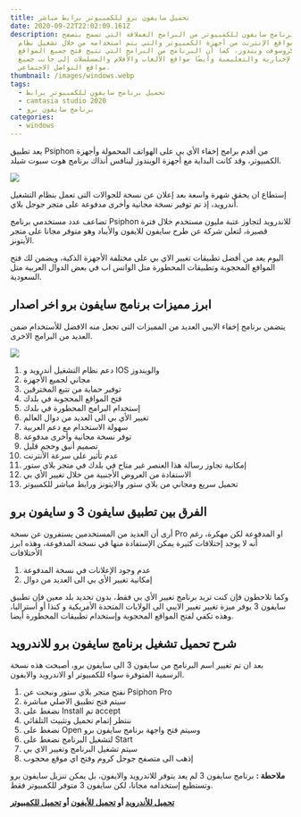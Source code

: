```yaml
---
title: تحميل سايفون برو للكمبيوتر برابط مباشر
date: 2020-09-22T22:02:09.161Z
description: مباشر برنامج سايفون للكمبيوتر من البرامج العملاقة التي تسمح بتصفح
  مواقع الإنترنت من أجهزة الكمبيوتر والتي يتم استخدامه من خلال تشغيل نظام
  مايكروسوفت ويندوز، كما أن البرنامج من البرامج التي تتيح فتح جميع المواقع
  الإخبارية والتعليمية وأيضًا مواقع الألعاب والأفلام والمسلسلات إلى جانب جميع
  مواقع التواصل الاجتماعي.
thumbnail: /images/windows.webp
tags:
  - تحميل برنامج سايفون للكمبيوتر برابط
  - camtasia studio 2020
  - برنامج سايفون برو
categories:
  - windows
---
```

<!--StartFragment-->

يعد تطبيق Psiphon من أقدم برامج إخفاء الأي بي على الهواتف المحمولة وأجهزة الكمبيوتر، وقد كانت البداية مع أجهزة الويندوز لينافس أنذاك برنامج هوت سبوت شيلد.

![](https://mobanko.com/wp-content/uploads/2018/10/%D8%A8%D8%B1%D9%86%D8%A7%D9%85%D8%AC-%D8%B3%D8%A7%D9%8A%D9%81%D9%88%D9%86-%D8%B9%D8%B1%D8%A8%D9%8A.jpg)

إستطاع ان يحقق شهرة واسعة بعد إعلان عن نسخة للجوالات التى تعمل بنظام التشغيل أندرويد، إذ تم توفير نسخة مجانية وأخرى مدفوعة على متجر جوجل بلاي.

تضاعف عدد مستخدمي برنامج Psiphon للاندرويد لتجاوز عتبة مليون مستخدم خلال فترة قصيرة، لتعلن شركة عن طرح سايفون للايفون والأيباد وهو متوفر مجانا على متجر الأيتونز.

اليوم يعد من أفضل تطبيقات تغيير الاي بي على مختلفة الأجهزة الذكية، ويضمن لك فتح المواقع المحجوبة وتطبيقات المحطورة متل الواتس اب في بعض الدوال العربية متل السعودية.

## ابرز مميزات برنامج سايفون برو اخر اصدار 

يتضمن برنامج إخفاء الايبي العديد من المميزات التى تجعل منه الافضل للأستخدام ضمن العديد من البرامج الاخرى.

![](https://mobanko.com/wp-content/uploads/2018/10/%D8%AA%D8%B4%D8%BA%D9%8A%D9%84-%D8%A8%D8%B1%D9%86%D8%A7%D9%85%D8%AC-%D8%B3%D8%A7%D9%8A%D9%81%D9%88%D9%86.png)

1. دعم نظام التشغيل أندرويد و IOS والويندوز
2. مجاني لجميع الأجهزة
3. توفير حماية من تتبع المخترقين
4. فتح المواقع المحجوبة في بلدك
5. إستخدام البرامج المحطورة في بلدك
6. تغيير الأي بي الى العديد من دوال العالم
7. سهولة الاستخدام مع دعم العربية
8. توفر نسخة مجانية وأخرى مدفوعة
9. تصميم أنيق وحجم قليل
10. عدم تأثير على سرعة الأنترنت
11. إمكانية تجاوز رسالة هذا العنصر غير متاح في بلدك في متجر بلاي ستور
12. الاستفادة من العروض الأجنبية من خلال تغيير الأي بي
13. تحميل سريع ومجاني من بلاي ستور والايتونز ورابط مباشر للكمبيوتر

## الفرق بين تطبيق سايفون 3 و سايفون برو

أرى أن العديد من المستخدمين يستفرون عن نسخة Pro او المدفوعة لكن مهكرة، رغم أنه لا يوجد إختلافات كثيرة يمكن الإستفادة منها في نسخة المدفوعة، وهذه ابرز الأختلافات

1. عدم وجود الإعلانات في نسخة المدفوعة
2. إمكانية تغيير الأي بي الى العديد من دوال

وكما تلاحطون فإن كنت تريد برنامج تغيير الأي بي فقط، بدون تحديد بلد معين فإن تطبيق سايفون 3 يوفر ميزة تغيير تغيير الايبي الى الولايات المتحدة الأمريكية و كنذا أو أستراليا، وهذه تكفي لفتح المواقع المحجوبة وإستخدام تطبيقات المحطورة أيضا.

## شرح تحميل تشغيل برنامج سايفون برو للاندرويد

بعد ان تم تغيير اسم البرنامج من سايفون 3 الى سايفون برو، أصبحت هذه نسخة الرسمية المتوفرة سواء للكمبيوتر او الاندرويد والايفون.

1. نفتح متجر بلاي ستور ونبحت عن Psiphon Pro
2. سيتم فتح تطبيق الاصلي مباشرة
3. نضغط على Install تم accept
4. ننتظر إتمام تحميل وتثبيث التلقائي
5. نضغط على Open وسيتم فتح واجهة برنامج سايفون برو
6. لتشغيل البرنامج نضغط على Start
7. سيتم تشغيل البرنامج وتغيير الاي بي
8. إذهب الى متصفح جوجل كروم وفتح اي موقع محجوب

**ملاحطة :** برنامج سايفون 3 لم يعد يتوفر للاندرويد والايفون، بل يمكن تنزيل سايفون برو وتستطيع إستخدامه مجانا، لكن سايفون 3 متوفر للكمبيوتر فقط.

**[تحميل للأندرويد](https://play.google.com/store/apps/details?id=com.psiphon3.subscription) أو [تحميل للأيفون](https://itunes.apple.com/us/app/psiphon/id1276263909?ls=1&mt=8) أو [تحميل للكمبيوتر](https://www.psiphon3.com/psiphon3.exe)**

<!--EndFragment-->